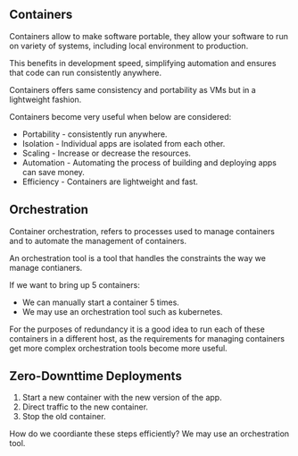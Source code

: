## Containers
Containers allow to make software portable, they allow your software to run on variety of systems, including local environment to production.

This benefits in development speed, simplifying automation and ensures that code can run consistently anywhere.

Containers offers same consistency and portability as VMs but in a lightweight fashion.

Containers become very useful when below are considered:
- Portability - consistently run anywhere.
- Isolation - Individual apps are isolated from each other.
- Scaling - Increase or decrease the resources.
- Automation - Automating the process of building and deploying apps can save money.
- Efficiency - Containers are lightweight and fast.



## Orchestration

Container orchestration, refers to processes used to manage containers and to automate the management of containers.

An orchestration tool is a tool that handles the constraints the way we manage contianers.

If we want to bring up 5 containers:
- We can manually start a container 5 times.
- We may use an orchestration tool such as kubernetes.

For the purposes of redundancy it is a good idea to run each of these containers in a different host, as the requirements for managing containers get more complex orchestration tools become more useful.

## Zero-Downttime Deployments

1. Start a new container with the new version of the app.
2. Direct traffic to the new container.
3. Stop the old container.

How do we coordiante these steps efficiently? We may use an orchestration tool.

